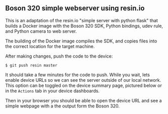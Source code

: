 ## Boson 320 simple webserver using resin.io

This is an adaptation of the resin.io "simple server with python flask" that builds a Docker image
with the Boson 320 SDK, Python bindings, udev rule, and Python camera to web server.

The building of the Docker image compiles the SDK, and copies files into the correct location for the target machine.

After making changes, push the code to the device:
```
$ git push resin master
```
It should take a few minutes for the code to push. While you wait, lets enable device URLs so we can see the server outside of our local network. This option can be toggled on the device summary page, pictured below or in the `Actions` tab in your device dashboards.

Then in your browser you should be able to open the device URL and see a simple webpage with a the output form the Boson 320.

[resin-link]:https://resin.io/
[signup-page]:https://dashboard.resin.io/signup
[gettingStarted-link]:http://docs.resin.io/#/pages/installing/gettingStarted.md
